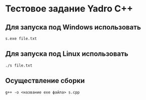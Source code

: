 # Тестовое задание Yadro C++

## Для запуска под Windows использовать

    s.exe file.txt

## Для запуска под Linux использовать

    ./s file.txt

## Осуществление сборки

    g++ -o <название exe файла> s.cpp